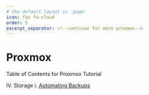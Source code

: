 ```yaml
---
# the default layout is 'page'
icon: fas fa-cloud
order: 5
excerpt_separator: <!--continue for more proxmox-->
---
```

# Proxmox

Table of Contents for Proxmox Tutorial


IV. Storage
  i. [Automating Backups](https://blog.holtzweb.com/posts/proxmox-automatic-backups/)





